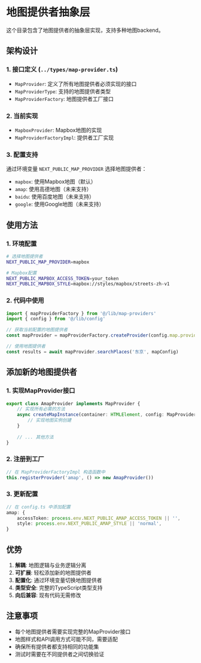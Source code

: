 # 地图提供者抽象层

这个目录包含了地图提供者的抽象层实现，支持多种地图backend。

## 架构设计

### 1. 接口定义 (`../types/map-provider.ts`)
- `MapProvider`: 定义了所有地图提供者必须实现的接口
- `MapProviderType`: 支持的地图提供者类型
- `MapProviderFactory`: 地图提供者工厂接口

### 2. 当前实现
- `MapboxProvider`: Mapbox地图的实现
- `MapProviderFactoryImpl`: 提供者工厂实现

### 3. 配置支持
通过环境变量 `NEXT_PUBLIC_MAP_PROVIDER` 选择地图提供者：
- `mapbox`: 使用Mapbox地图（默认）
- `amap`: 使用高德地图（未来支持）
- `baidu`: 使用百度地图（未来支持）
- `google`: 使用Google地图（未来支持）

## 使用方法

### 1. 环境配置
```bash
# 选择地图提供者
NEXT_PUBLIC_MAP_PROVIDER=mapbox

# Mapbox配置
NEXT_PUBLIC_MAPBOX_ACCESS_TOKEN=your_token
NEXT_PUBLIC_MAPBOX_STYLE=mapbox://styles/mapbox/streets-zh-v1
```

### 2. 代码中使用
```typescript
import { mapProviderFactory } from '@/lib/map-providers'
import { config } from '@/lib/config'

// 获取当前配置的地图提供者
const mapProvider = mapProviderFactory.createProvider(config.map.provider)

// 使用地图提供者
const results = await mapProvider.searchPlaces('东京', mapConfig)
```

## 添加新的地图提供者

### 1. 实现MapProvider接口
```typescript
export class AmapProvider implements MapProvider {
    // 实现所有必需的方法
    async createMapInstance(container: HTMLElement, config: MapProviderConfig): Promise<any> {
        // 实现地图实例创建
    }
    
    // ... 其他方法
}
```

### 2. 注册到工厂
```typescript
// 在 MapProviderFactoryImpl 构造函数中
this.registerProvider('amap', () => new AmapProvider())
```

### 3. 更新配置
```typescript
// 在 config.ts 中添加配置
amap: {
    accessToken: process.env.NEXT_PUBLIC_AMAP_ACCESS_TOKEN || '',
    style: process.env.NEXT_PUBLIC_AMAP_STYLE || 'normal',
}
```

## 优势

1. **解耦**: 地图逻辑与业务逻辑分离
2. **可扩展**: 轻松添加新的地图提供者
3. **配置化**: 通过环境变量切换地图提供者
4. **类型安全**: 完整的TypeScript类型支持
5. **向后兼容**: 现有代码无需修改

## 注意事项

- 每个地图提供者需要实现完整的MapProvider接口
- 地图样式和API调用方式可能不同，需要适配
- 确保所有提供者都支持相同的功能集
- 测试时需要在不同提供者之间切换验证
